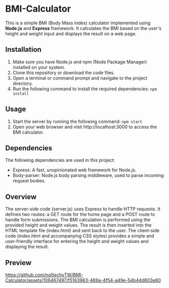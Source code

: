 # BMI-Calculator
This is a simple BMI (Body Mass Index) calculator implemented using **Node.js** and **Express** framework. It calculates the BMI based on the user's height and weight input and displays the result on a web page.

## Installation
1. Make sure you have Node.js and npm (Node Package Manager) installed on your system.
2. Clone this repository or download the code files.
3. Open a terminal or command prompt and navigate to the project directory.
4. Run the following command to install the required dependencies: `npm install`

## Usage
1. Start the server by running the following command: `npm start`
2. Open your web browser and visit http://localhost:3000 to access the BMI calculator.

## Dependencies
The following dependencies are used in this project:
* Express: A fast, unopinionated web framework for Node.js.
* Body-parser: Node.js body parsing middleware, used to parse incoming request bodies.

## Overview
The server-side code (server.js) uses Express to handle HTTP requests. It defines two routes: a GET route for the home page and a POST route to handle form submissions. The BMI calculation is performed using the provided height and weight values. The result is then inserted into the HTML template file (index.html) and sent back to the user.
The client-side code (index.html and accompanying CSS styles) provides a simple and user-friendly interface for entering the height and weight values and displaying the result.

## Preview


https://github.com/nolliechyTW/BMI-Calculator/assets/106467497/f5163983-469a-4f54-a49e-54b44d603e80

